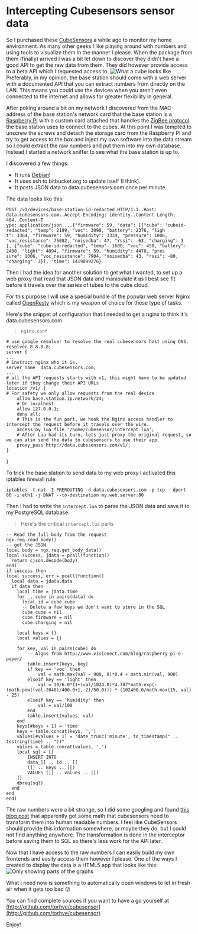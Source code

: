 Intercepting Cubesensors sensor data
====================================

So I purchased these [CubeSensors](https://cubesensors.com/) a while ago to monitor my home environment. As many other geeks I like playing around with numbers and using tools to visualize them in the manner I please. When the package from them (finally) arrived I was a bit let down to discover they didn't have a good API to get the raw data from them. They did however provide access to a beta API which I requested access to.
![What a cube looks like](http://blog.cubesensors.com/wp-content/uploads/2014/11/mycubes-home.jpeg)
Preferably, in my opinion, the base station should come with a web server with a documented API that you can extract numbers from directly on the LAN. This means you could use the devices when you aren't even connected to the internet and allows for greater flexibility in general.

After poking around a bit on my network I discovered from the MAC-address of the base station's network card that the base station is a [Raspberry PI](http://www.raspberrypi.org/help/what-is-a-raspberry-pi/) with a custom card attached that handles the [ZigBee protocol](http://en.wikipedia.org/wiki/ZigBee) the base station uses to connect to the cubes. At this point I was tempted to unscrew the screws and detach the storage card from the Raspberry PI and try to get access to the box and inject my own software into the data stream so I could extract the raw numbers and put them into my own database. Instead I started a network sniffer to see what the base station is up to.

I discovered a few things:

 - It runs [Debian](https://www.debian.org/)!
 - It uses ssh to bitbucket.org to update itself (I think).
 - It posts JSON data to data.cubesensors.com once per minute.

The data looks like this:

    POST /v1/devices/base-station-id-redacted HTTP/1.1..Host: data.cubesensors.com..Accept-Encoding: identity..Content-Length: 464..Content-T
    ype: application/json....{"firmware": 59, "data": [{"cube": "cubeid-redacted", "temp": 2199, "voc": 3098, "battery": 2376, "ligh
    t": 3364, "firmware": 59, "humidity": 3339, "pressure": 1006, "voc_resistance": 75082, "noisedba": 47, "rssi": -63, "charging": 3
    }, {"cube": "cube-id-redacted", "temp": 1600, "voc": 450, "battery": 2400, "light": 4094, "firmware": 59, "humidity": 4470, "pres
    sure": 1006, "voc_resistance": 7904, "noisedba": 43, "rssi": -80, "charging": 3}], "time": 1419099276}

Then I had the idea for another solution to get what I wanted, to set up a web proxy that read that JSON data and manipulate it as I best see fit before it travels over the series of tubes to the cube cloud.

For this purpose I will use a special bundle of the popular web server Nginx called [OpenResty](http://openresty.org/) which is my weapon of choice for these type of tasks.

Here's the snippet of configuration that I needed to get a nginx to think it's data.cubesensors.com

> `nginx.conf`

    # use google resolver to resolve the real cubesensors host using DNS.
    resolver 8.8.8.8;
    server {
    ...
    # instruct nginx who it is.
    server_name  data.cubesensors.com;
    ...
    # all the API requests starts with v1, this might have to be updated later if they change their API URLs
    location /v1/ {
    # For safety we only allow requests from the real device
        allow base.station.ip.network/24;
        # Or localhost
        allow 127.0.0.1;
        deny all;
        # This is the fun part, we hook the Nginx access handler to intercept the request before it travels over the wire.
        access_by_lua_file '/home/cubesensor/intercept.lua';
        # After Lua had its turn, lets just proxy the original request, so we can also send the data to cubesensors to use their app.
        proxy_pass http://data.cubesensors.com/v1/;
    }
}

To trick the base station to send data to my web proxy I activated this iptables firewall rule:
 
    iptables -t nat -I PREROUTING -d data.cubesensors.com -p tcp --dport 80 -i eth1 -j DNAT --to-destination my.web.server:80

Then I had to write the `intercept.lua` to parse the JSON data and save it to my PostgreSQL database.

> Here's the critical  `intercept.lua` parts

    -- Read the full body from the request
    ngx.req.read_body()
    -- get the JSON
    local body = ngx.req.get_body_data()
    local success, jdata = pcall(function()
      return cjson.decode(body)
    end)
    if success then
    local success, err = pcall(function()
      local data = jdata.data
      if data then
        local time = jdata.time
        for _, cube in pairs(data) do
          local id = cube.cube
          -- Delete a few keys we don't want to store in the SQL
          cube.cube = nil
          cube.firmware = nil
          cube.charging = nil

        local keys = {}
        local values = {}

        for key, val in pairs(cube) do
            -- Algos from http://www.visionect.com/blog/raspberry-pi-e-paper/
            table.insert(keys, key)
            if key == 'voc' then
                val = math.max(val - 900, 0)*0.4 + math.min(val, 900)
            elseif key == 'light' then
                val = 10/6.0*(1+(val/1024.0)*4.787*math.exp(-(math.pow((val-2048)/400.0+1, 2)/50.0))) * (102400.0/math.max(15, val) - 25)
            elseif key == 'humidity' then
                val = val/100
            end
            table.insert(values, val)
        end
        keys[#keys + 1] = 'time'
        keys = table.concat(keys, ',')
        values[#values + 1] = "date_trunc('minute', to_timestamp(" .. tostring(time) .. "))"
        values = table.concat(values, ',')
        local sql = [[
            INSERT INTO
            data_]] .. id .. [[
            (]] .. keys .. [[)
            VALUES (]] .. values .. [[)
        ]]
        dbreq(sql)
      end
    end
    end)

The raw numbers were a bit strange, so I did some googling and found [this blog post](http://www.visionect.com/blog/raspberry-pi-e-paper/) that apparently got some math that cubesensors need to transform them into human readable numbers. I feel like CubeSensors should provide this information somewhere, or maybe they do, but I could not find anything anywhere. The transformation is done in the interceptor before saving them to SQL so there's less work for the API later.

Now that I have access to the raw numbers I can easily build my own frontends and easily access them however I please. One of the ways I created to display the data is a HTML5 app that looks like this:
![Only showing parts of the graphs](http://hveem.no/ss/cubeapp.png)

What I need now is something to automatically open  windows to let in fresh air when it gets too bad 😜

You can find complete sources if you want to have a go yourself at [http://github.com/torhve/cubesensor](http://github.com/torhve/cubesensor)

Enjoy!

